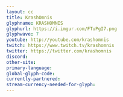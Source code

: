 ```yaml
---
layout: cc
title: KrashOmnis
glyphname: KRASHOMNIS
glyphurl: https://i.imgur.com/FTuPgI7.png
glyphwave: 7
youtube: http://youtube.com/krashomnis
twitch: https://www.twitch.tv/krashomnis
twitter: https://twitter.com/krashomnis
discord: 
other-site: 
primary-language: 
global-glyph-code: 
currently-partnered: 
stream-currency-needed-for-glyph: 
---
```


